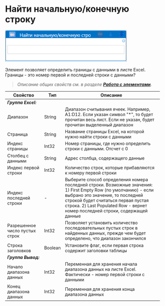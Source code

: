 # Найти начальную/конечную строку

![](<../../../.gitbook/assets/Найти начальную-конечную строку.png>)

Элемент позволяет определить границы с данными в листе Excel. Границы - это номер первой и последней строки с данными?

> _Описание общих свойств см. в разделе_ [_**Работа с элементами**_](https://docs.primo-rpa.ru/primo-rpa/primo-studio/process/elements).

| Свойство                  | Тип     | Описание                                                                                                                                    
| ------------------------- | ------- | -------------------------------------------------------------------------------------------------------------------------------------------- 
| ***Группа Excel:***       | | 
| Диапазон                  | String  | Диапазон считывания ячеек. Например, A1:D12. Если указан символ "\*", то будет прочитан весь лист. Если не указан, будет прочитан выделенный диапазон 
| Страница                  | String  | Название страницы Excel, на которой нужно найти строки с данными                                                                                                
| Индекс страницы           | Int32   | Номер страницы, где нужно определить строки с данными. Отсчет с 0
| Столбец с данными         | String  | Адрес столбца, содержащего данные
| Индекс первой строки      | Int32   | Количество строк, которые прибавляются к номеру первой строки
| Индекс последней строки   | - | Выберите способ определения номера последней строки. Возможные значения: 1) First Empty Row (по умолчанию) - если выбрано это значение, то последней строкой будет считаться первая пустая строка. 2) Last Populated Row - вернет номер последней строки, содержащей данные 
| Разрешенное число пустых строк | Int32 | Позволяет установить количество последовательных пустых строк в найденных данных, прежде чем будет определено, что диапазон закончился
| Строка заголовков         | Boolean | Установите флаг, если первая строка содержит заголовки таблицы
| ***Группа Вывод:***       | |
| Начало диапазона данных   | Int32   | Переменная для хранения начала диапазона данных на листе Excel. Фактически - номер первой строки с данными                                                                            
| Конец диапазона данных    | Int32   | Переменная для хранения конца диапазона данных

